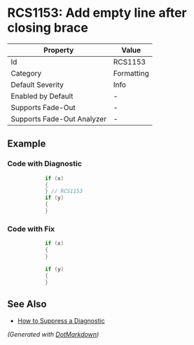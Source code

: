 # RCS1153: Add empty line after closing brace

| Property                    | Value      |
| --------------------------- | ---------- |
| Id                          | RCS1153    |
| Category                    | Formatting |
| Default Severity            | Info       |
| Enabled by Default          | \-         |
| Supports Fade\-Out          | \-         |
| Supports Fade\-Out Analyzer | \-         |

## Example

### Code with Diagnostic

```csharp
            if (x)
            {
            } // RCS1153
            if (y)
            {
            }
```

### Code with Fix

```csharp
            if (x)
            {
            }

            if (y)
            {
            }
```

## See Also

* [How to Suppress a Diagnostic](../HowToConfigureAnalyzers.md#how-to-suppress-a-diagnostic)


*\(Generated with [DotMarkdown](http://github.com/JosefPihrt/DotMarkdown)\)*